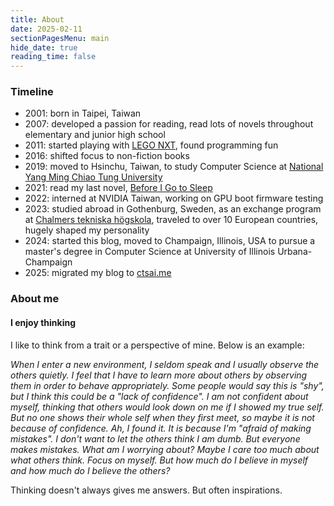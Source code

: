 ```yaml
---
title: About
date: 2025-02-11
sectionPagesMenu: main
hide_date: true
reading_time: false
---
```


### Timeline
- 2001: born in Taipei, Taiwan
- 2007: developed a passion for reading, read lots of novels throughout elementary and junior high school
- 2011: started playing with [LEGO NXT](https://en.wikipedia.org/wiki/Lego_Mindstorms_NXT), found programming fun
- 2016: shifted focus to non-fiction books
- 2019: moved to Hsinchu, Taiwan, to study Computer Science at [National Yang Ming Chiao Tung University](https://en.wikipedia.org/wiki/National_Yang_Ming_Chiao_Tung_University)
- 2021: read my last novel, [Before I Go to Sleep](https://en.wikipedia.org/wiki/Before_I_Go_to_Sleep)
- 2022: interned at NVIDIA Taiwan, working on GPU boot firmware testing
- 2023: studied abroad in Gothenburg, Sweden, as an exchange program at [Chalmers tekniska högskola](https://en.wikipedia.org/wiki/Chalmers_University_of_Technology), traveled to over 10 European countries, hugely shaped my personality
- 2024: started this blog, moved to Champaign, Illinois, USA to pursue a master's degree in Computer Science at University of Illinois Urbana-Champaign
- 2025: migrated my blog to [ctsai.me](https://ctsai.me/about)

### About me

#### I enjoy thinking

I like to think from a trait or a perspective of mine. Below is an example:

*When I enter a new environment, I seldom speak and I usually observe the others quietly. I feel that I 
have to learn more about others by observing them in order to behave appropriately. Some people
would say this is "shy", but I think this could be a "lack of confidence". I am not confident about 
myself, thinking that others would look down on me if I showed my true self.
But no one shows their whole self when they first meet, so maybe it is not because of
confidence. Ah, I found it. It is because I'm "afraid of making mistakes". I don't
want to let the others think I am dumb. But everyone makes mistakes. What am I
worrying about? Maybe I care too much about what others think. Focus on myself.
But how much do I believe in myself and how much do I believe the others?*

Thinking doesn't always gives me answers. But often inspirations.

<!-- #### I enjoy reading -->
